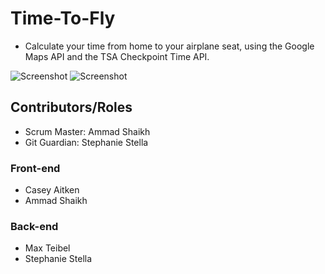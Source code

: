 
# Time-To-Fly
* Calculate your time from home to your airplane seat, using the Google Maps API and the TSA Checkpoint Time API.

![Screenshot](assests/images/screenshot1.png)
![Screenshot](assests/images/screenshot2.png)

## Contributors/Roles
* Scrum Master: Ammad Shaikh
* Git Guardian: Stephanie Stella
### Front-end
* Casey Aitken
* Ammad Shaikh
### Back-end
* Max Teibel
* Stephanie Stella

